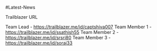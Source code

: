 #Latest-News

Trailblazer URL

Team Lead - https://trailblazer.me/id/captshiva007
Team Member 1 - https://trailblazer.me/id/ssathish55
Team Member 2 - https://trailblazer.me/id/srsri80
Team Member 3 - https://trailblazer.me/id/soraj33
